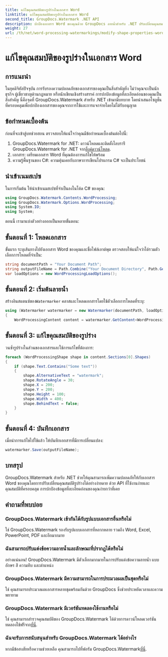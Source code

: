 ```yaml
---
title: แก้ไขคุณสมบัติของรูปร่างในเอกสาร Word
linktitle: แก้ไขคุณสมบัติของรูปร่างในเอกสาร Word
second_title: GroupDocs.Watermark .NET API
description: ปกป้องเอกสาร Word ของคุณด้วย GroupDocs ลายน้ำสำหรับ .NET ปรับเปลี่ยนคุณสมบัติรูปร่างได้อย่างง่ายดายเพื่อเพิ่มความปลอดภัย
weight: 27
url: /th/net/word-processing-watermarkings/modify-shape-properties-word-docs/
---
```


# แก้ไขคุณสมบัติของรูปร่างในเอกสาร Word

## การแนะนำ
ในยุคดิจิทัลปัจจุบัน การรับรองความปลอดภัยของเอกสารของคุณเป็นสิ่งสำคัญยิ่ง ไม่ว่าคุณจะเป็นนักธุรกิจ ผู้เชี่ยวชาญด้านกฎหมาย หรือนักเขียนเชิงสร้างสรรค์ การปกป้องข้อมูลที่ละเอียดอ่อนของคุณเป็นสิ่งสำคัญ นี่คือจุดที่ GroupDocs.Watermark สำหรับ .NET เข้ามามีบทบาท โดยนำเสนอโซลูชั่นที่ครอบคลุมเพื่อปกป้องเอกสารของคุณจากการใช้และการแจกจ่ายโดยไม่ได้รับอนุญาต
## ข้อกำหนดเบื้องต้น
ก่อนที่จะเข้าสู่บทช่วยสอน ตรวจสอบให้แน่ใจว่าคุณมีข้อกำหนดเบื้องต้นต่อไปนี้:
1.  GroupDocs.Watermark for .NET: ดาวน์โหลดและติดตั้งไลบรารี GroupDocs.Watermark for .NET จาก[ลิ้งค์ดาวน์โหลด](https://releases.groupdocs.com/Watermark/net/).
2. เอกสาร: เตรียมเอกสาร Word ที่คุณต้องการแก้ไขให้พร้อม
3. ความรู้พื้นฐานของ C#: ความคุ้นเคยกับภาษาการเขียนโปรแกรม C# จะเป็นประโยชน์

## นำเข้าเนมสเปซ
ในการเริ่มต้น ให้นำเข้าเนมสเปซที่จำเป็นลงในโค้ด C# ของคุณ:
```csharp
using GroupDocs.Watermark.Contents.WordProcessing;
using GroupDocs.Watermark.Options.WordProcessing;
using System.IO;
using System;
```
ตอนนี้ เรามาแบ่งตัวอย่างออกเป็นหลายขั้นตอน:
## ขั้นตอนที่ 1: โหลดเอกสาร
ขั้นแรก ระบุเส้นทางไปยังเอกสาร Word ของคุณและชื่อไฟล์เอาต์พุต ตรวจสอบให้แน่ใจว่าได้รวมตัวเลือกการโหลดที่จำเป็น:
```csharp
string documentPath = "Your Document Path";
string outputFileName = Path.Combine("Your Document Directory", Path.GetFileName(documentPath));
var loadOptions = new WordProcessingLoadOptions();
```
## ขั้นตอนที่ 2: เริ่มต้นลายน้ำ
สร้างอินสแตนซ์ของ`Watermarker` คลาสและโหลดเอกสารโดยใช้ตัวเลือกการโหลดที่ระบุ:
```csharp
using (Watermarker watermarker = new Watermarker(documentPath, loadOptions))
{
    WordProcessingContent content = watermarker.GetContent<WordProcessingContent>();
```
## ขั้นตอนที่ 3: แก้ไขคุณสมบัติของรูปร่าง
วนซ้ำรูปร่างในส่วนของเอกสารและใช้การแก้ไขที่ต้องการ:
```csharp
foreach (WordProcessingShape shape in content.Sections[0].Shapes)
{
    if (shape.Text.Contains("Some text"))
    {
        shape.AlternativeText = "watermark";
        shape.RotateAngle = 30;
        shape.X = 200;
        shape.Y = 200;
        shape.Height = 100;
        shape.Width = 400;
        shape.BehindText = false;
    }
}
```
## ขั้นตอนที่ 4: บันทึกเอกสาร
เมื่อนำการแก้ไขไปใช้แล้ว ให้บันทึกเอกสารที่มีการเปลี่ยนแปลง:
```csharp
watermarker.Save(outputFileName);
```
## บทสรุป
GroupDocs.Watermark สำหรับ .NET ช่วยให้คุณสามารถเพิ่มความปลอดภัยให้กับเอกสาร Word ของคุณโดยการปรับเปลี่ยนคุณสมบัติรูปร่างได้อย่างง่ายดาย ด้วย API ที่ใช้งานง่ายและคุณสมบัติที่ครอบคลุม การปกป้องข้อมูลที่ละเอียดอ่อนของคุณง่ายกว่าที่เคย

## คำถามที่พบบ่อย
### GroupDocs.Watermark เข้ากันได้กับรูปแบบเอกสารอื่นหรือไม่
ใช่ GroupDocs.Watermark รองรับรูปแบบเอกสารที่หลากหลาย รวมถึง Word, Excel, PowerPoint, PDF และอีกมากมาย
### ฉันสามารถปรับแต่งข้อความลายน้ำและลักษณะที่ปรากฏได้หรือไม่
อย่างแน่นอน! GroupDocs.Watermark มีตัวเลือกมากมายในการปรับแต่งข้อความลายน้ำ แบบอักษร สี ความทึบ และตำแหน่ง
### GroupDocs.Watermark มีความสามารถในการประมวลผลเป็นชุดหรือไม่
ใช่ คุณสามารถประมวลผลเอกสารหลายชุดพร้อมกันด้วย GroupDocs ซึ่งช่วยประหยัดเวลาและความพยายาม
### GroupDocs.Watermark มีเวอร์ชันทดลองใช้งานหรือไม่
 ใช่ คุณสามารถสำรวจคุณสมบัติของ GroupDocs.Watermark ได้ด้วยการดาวน์โหลดเวอร์ชันทดลองใช้ฟรีจาก[ที่นี่](https://releases.groupdocs.com/).
### ฉันจะรับการสนับสนุนสำหรับ GroupDocs.Watermark ได้อย่างไร
 หากมีข้อสงสัยหรือความช่วยเหลือ คุณสามารถไปที่ฟอรัม GroupDocs.Watermark[ที่นี่](https://forum.groupdocs.com/c/watermark/19).